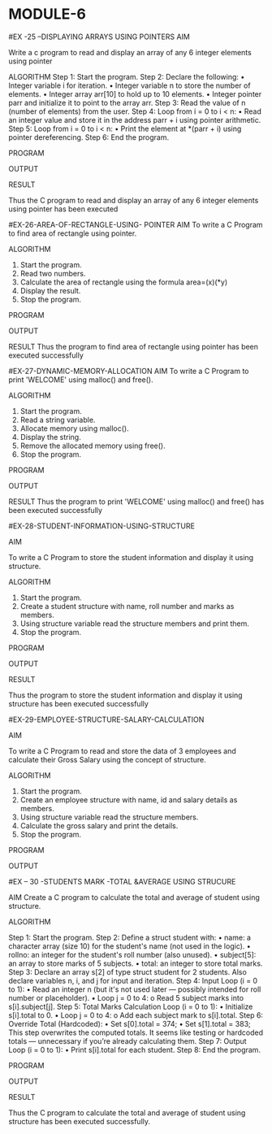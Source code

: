 # MODULE-6

#EX -25 –DISPLAYING ARRAYS USING POINTERS
AIM

Write a c program to read and display an array of any 6 integer elements using pointer

ALGORITHM
Step 1: Start the program.
Step 2: Declare the following:
•	Integer variable i for iteration.
•	Integer variable n to store the number of elements.
•	Integer array arr[10] to hold up to 10 elements.
•	Integer pointer parr and initialize it to point to the array arr.
Step 3: Read the value of n (number of elements) from the user.
Step 4: Loop from i = 0 to i < n:
•	Read an integer value and store it in the address parr + i using pointer arithmetic.
Step 5: Loop from i = 0 to i < n:
•	Print the element at *(parr + i) using pointer dereferencing.
Step 6: End the program.

PROGRAM



OUTPUT

 

RESULT

Thus the C program to read and display an array of any 6 integer elements using pointer has been executed







#EX-26-AREA-OF-RECTANGLE-USING- POINTER
AIM
To write a C Program to find area of rectangle using pointer.

ALGORITHM
1.	Start the program.
2.	Read two numbers.
3.	Calculate the area of rectangle using the formula area=(x)(*y)
4.	Display the result.
5.	Stop the program.

PROGRAM

OUTPUT

       	


RESULT
Thus the program to find area of rectangle using pointer has been executed successfully
 
 


#EX-27-DYNAMIC-MEMORY-ALLOCATION
AIM
To write a C Program to print 'WELCOME' using malloc() and free().

ALGORITHM
1.	Start the program.
2.	Read a string variable.
3.	Allocate memory using malloc().
4.	Display the string.
5.	Remove the allocated memory using free().
6.	Stop the program.

PROGRAM

OUTPUT



RESULT
Thus the program to print 'WELCOME' using malloc() and free() has been executed successfully
 




#EX-28-STUDENT-INFORMATION-USING-STRUCTURE

AIM

To write a C Program to store the student information and display it using structure.

ALGORITHM

1.	Start the program.
2.	Create a student structure with name, roll number and marks as members.
3.	Using structure variable read the structure members and print them.
4.	Stop the program.

PROGRAM


OUTPUT


RESULT

Thus the program to store the student information and display it using structure has been executed successfully
 
 


#EX-29-EMPLOYEE-STRUCTURE-SALARY-CALCULATION

AIM

To write a C Program to read and store the data of 3 employees and calculate their Gross Salary using the concept of structure.

ALGORITHM

1.	Start the program.
2.	Create an employee structure with name, id and salary details as members.
3.	Using structure variable read the structure members.
4.	Calculate the gross salary and print the details.
5.	Stop the program.

PROGRAM


 OUTPUT
 




#EX – 30 -STUDENTS MARK -TOTAL &AVERAGE USING STRUCURE

AIM
Create a C program to calculate the total and average of student using structure.

ALGORITHM 

Step 1: Start the program.
Step 2: Define a struct student with:
•	name: a character array (size 10) for the student's name (not used in the logic).
•	rollno: an integer for the student's roll number (also unused).
•	subject[5]: an array to store marks of 5 subjects.
•	total: an integer to store total marks.
Step 3: Declare an array s[2] of type struct student for 2 students. Also declare variables n, i, and j for input 
             and iteration.
Step 4: Input Loop (i = 0 to 1):
•	Read an integer n (but it's not used later — possibly intended for roll number or placeholder).
•	Loop j = 0 to 4:
o	Read 5 subject marks into s[i].subject[j].
Step 5: Total Marks Calculation Loop (i = 0 to 1):
•	Initialize s[i].total to 0.
•	Loop j = 0 to 4:
o	Add each subject mark to s[i].total.
Step 6: Override Total (Hardcoded):
•	Set s[0].total = 374;
•	Set s[1].total = 383;
           This step overwrites the computed totals. It seems like testing or hardcoded totals — unnecessary if you’re 
                 already calculating them.
Step 7: Output Loop (i = 0 to 1):
•	Print s[i].total for each student.
Step 8: End the program.

PROGRAM


OUTPUT

 

RESULT

Thus the C program to calculate the total and average of student using structure has been executed successfully.
	





